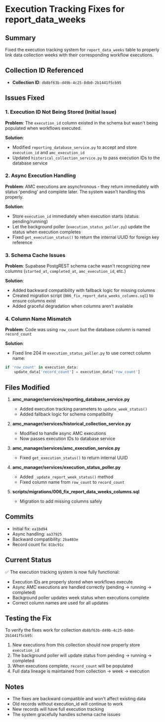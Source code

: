 # Execution Tracking Fixes for report_data_weeks

## Summary
Fixed the execution tracking system for `report_data_weeks` table to properly link data collection weeks with their corresponding workflow executions.

## Collection ID Referenced
- **Collection ID**: `db8bf63b-d49b-4c25-8db0-2b1441f5cb95`

## Issues Fixed

### 1. Execution ID Not Being Stored (Initial Issue)
**Problem**: The `execution_id` column existed in the schema but wasn't being populated when workflows executed.

**Solution**: 
- Modified `reporting_database_service.py` to accept and store `execution_id` and `amc_execution_id`
- Updated `historical_collection_service.py` to pass execution IDs to the database service

### 2. Async Execution Handling
**Problem**: AMC executions are asynchronous - they return immediately with status 'pending' and complete later. The system wasn't handling this properly.

**Solution**:
- Store `execution_id` immediately when execution starts (status: pending/running)
- Let the background poller (`execution_status_poller.py`) update the status when execution completes
- Fixed `get_execution_status()` to return the internal UUID for foreign key reference

### 3. Schema Cache Issues
**Problem**: Supabase PostgREST schema cache wasn't recognizing new columns (`started_at`, `completed_at`, `amc_execution_id`, etc.)

**Solution**:
- Added backward compatibility with fallback logic for missing columns
- Created migration script (`006_fix_report_data_weeks_columns.sql`) to ensure columns exist
- Added graceful degradation when columns aren't available

### 4. Column Name Mismatch
**Problem**: Code was using `row_count` but the database column is named `record_count`

**Solution**:
- Fixed line 204 in `execution_status_poller.py` to use correct column name:
```python
if 'row_count' in execution_data:
    update_data['record_count'] = execution_data['row_count']
```

## Files Modified

1. **amc_manager/services/reporting_database_service.py**
   - Added execution tracking parameters to `update_week_status()`
   - Added fallback logic for schema compatibility

2. **amc_manager/services/historical_collection_service.py**
   - Modified to handle async AMC executions
   - Now passes execution IDs to database service

3. **amc_manager/services/amc_execution_service.py**
   - Fixed `get_execution_status()` to return internal UUID

4. **amc_manager/services/execution_status_poller.py**
   - Added `_update_report_week_status()` method
   - Fixed column name from `row_count` to `record_count`

5. **scripts/migrations/006_fix_report_data_weeks_columns.sql**
   - Migration to add missing columns safely

## Commits
- Initial fix: `ea1bd94`
- Async handling: `aa37925`
- Backward compatibility: `2ba483e`
- Record count fix: `81bc91c`

## Current Status
✅ The execution tracking system is now fully functional:
- Execution IDs are properly stored when workflows execute
- Async AMC executions are handled correctly (pending → running → completed)
- Background poller updates week status when executions complete
- Correct column names are used for all updates

## Testing the Fix
To verify the fixes work for collection `db8bf63b-d49b-4c25-8db0-2b1441f5cb95`:

1. New executions from this collection should now properly store `execution_id`
2. The background poller will update status from pending → running → completed
3. When executions complete, `record_count` will be populated
4. Full data lineage is maintained from collection → week → execution

## Notes
- The fixes are backward compatible and won't affect existing data
- Old records without execution_id will continue to work
- New records will have full execution tracking
- The system gracefully handles schema cache issues